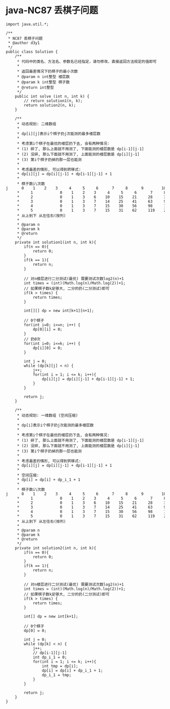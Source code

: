 # java-NC87 丢棋子问题


    import java.util.*;
    
    /**
     * NC87 丢棋子问题
     * @author d3y1
     */
    public class Solution {
        /**
         * 代码中的类名、方法名、参数名已经指定，请勿修改，直接返回方法规定的值即可
         *
         * 返回最差情况下扔棋子的最小次数
         * @param n int整型 楼层数
         * @param k int整型 棋子数
         * @return int整型
         */
        public int solve (int n, int k) {
            // return solution1(n, k);
            return solution2(n, k);
        }
    
        /**
         * 动态规划: 二维数组
         *
         * dp[i][j]表示i个棋子扔j次能测的最多楼层数
         *
         * 考虑第i个棋子在最优的楼层扔下去, 会有两种情况:
         * (1) 碎了, 那么上面就不用测了, 下面能测的楼层数是 dp[i-1][j-1]
         * (2) 没碎, 那么下面就不用测了, 上面能测的楼层数是 dp[i][j-1]
         * (3) 第i个棋子扔掉的那一层也能测
         *
         * 考虑最差的情形, 可以得到转移式:
         * dp[i][j] = dp[i][j-1] + dp[i-1][j-1] + 1
         *
         * 棋子数i\次数j      0    1    2    3     4     5     6      7     8      9        10
         *     1            0    1    2    3     4     5     6      7     8      9        10
         *     2            0    1    3    6    10    15    21     28     36     45       55
         *     3            0    1    3    7    14    25    41     63     92     129      175
         *     4            0    1    3    7    15    30    56     98     162    255      385
         *     5            0    1    3    7    15    31    62     119    218    381      637
         * 从上到下 从左往右(按列)
         * 
         * @param n
         * @param k
         * @return
         */
        private int solution1(int n, int k){
            if(n == 0){
                return 0;
            }
            if(k == 1){
                return n;
            }
    
            // 对n楼层进行二分测试(最优) 需要测试次数log2(n)+1
            int times = (int)(Math.log(n)/Math.log(2))+1;
            // 如果棋子数k足够大, 二分的扔(二分测试)即可
            if(k > times) {
                return times;
            }
    
            int[][] dp = new int[k+1][n+1];
    
            // 0个棋子
            for(int i=0; i<=n; i++) {
                dp[0][i] = 0;
            }
            // 扔0次
            for(int i=0; i<=k; i++) {
                dp[i][0] = 0;
            }
    
            int j = 0;
            while (dp[k][j] < n) {
                j++;
                for(int i = 1; i <= k; i++){
                    dp[i][j] = dp[i][j-1] + dp[i-1][j-1] + 1;
                }
            }
    
            return j;
        }
    
        /**
         * 动态规划: 一维数组 (空间压缩)
         *
         * dp[i]表示i个棋子扔j次能测的最多楼层数
         *
         * 考虑第i个棋子在最优的楼层扔下去, 会有两种情况:
         * (1) 碎了, 那么上面就不用测了, 下面能测的楼层数是 dp[i-1][j-1]
         * (2) 没碎, 那么下面就不用测了, 上面能测的楼层数是 dp[i][j-1]
         * (3) 第i个棋子扔掉的那一层也能测
         *
         * 考虑最差的情形, 可以得到转移式:
         * dp[i][j] = dp[i][j-1] + dp[i-1][j-1] + 1
         * 
         * 空间压缩:
         * dp[i] = dp[i] + dp_i_1 + 1
         *
         * 棋子数i\次数j      0    1    2    3     4     5     6      7     8      9        10
         *     1            0    1    2    3     4     5     6      7     8      9        10
         *     2            0    1    3    6    10    15    21     28     36     45       55
         *     3            0    1    3    7    14    25    41     63     92     129      175
         *     4            0    1    3    7    15    30    56     98     162    255      385
         *     5            0    1    3    7    15    31    62     119    218    381      637
         * 从上到下 从左往右(按列)
         * 
         * @param n
         * @param k
         * @return
         */
        private int solution2(int n, int k){
            if(n == 0){
                return 0;
            }
            if(k == 1){
                return n;
            }
    
            // 对n楼层进行二分测试(最优) 需要测试次数log2(n)+1
            int times = (int)(Math.log(n)/Math.log(2))+1;
            // 如果棋子数k足够大, 二分的扔(二分测试)即可
            if(k > times) {
                return times;
            }
    
            int[] dp = new int[k+1];
    
            // 0个棋子
            dp[0] = 0;
    
            int j = 0;
            while (dp[k] < n) {
                j++;
                // dp[i-1][j-1]
                int dp_i_1 = 0;
                for(int i = 1; i <= k; i++){
                    int tmp = dp[i];
                    dp[i] = dp[i] + dp_i_1 + 1;
                    dp_i_1 = tmp;
                }
            }
    
            return j;
        }
    }

  

